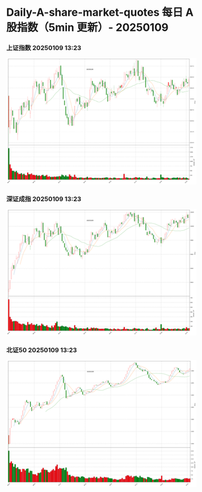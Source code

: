 
# Daily-A-share-market-quotes 每日 A 股指数（5min 更新）- 20250109

### 上证指数 20250109 13:23
![](./fig/2025/1/20250109-sh000001.png)

### 深证成指 20250109 13:23
![](./fig/2025/1/20250109-sz399001.png)

### 北证50 20250109 13:23
![](./fig/2025/1/20250109-bj899050.png)
